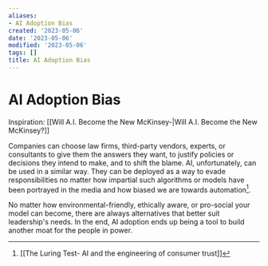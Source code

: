 ```yaml
---
aliases:
- AI Adoption Bias
created: '2023-05-06'
date: '2023-05-06'
modified: '2023-05-06'
tags: []
title: AI Adoption Bias
---
```


# AI Adoption Bias

Inspiration: [[Will A.I. Become the New McKinsey-|Will A.I. Become the New McKinsey?]]

Companies can choose law firms, third-party vendors, experts, or consultants to give them the answers they want, to justify policies or decisions they intend to make, and to shift the blame. AI, unfortunately, can be used in a similar way. They can be deployed as a way to evade responsibilities no matter how impartial such algorithms or models have been portrayed in the media and how biased we are towards automation[^1].

No matter how environmental-friendly, ethically aware, or pro-social your model can become, there are always alternatives that better suit leadership's needs.  In the end, AI adoption ends up being a tool to build another moat for the people in power.

[^1]: [[The Luring Test- AI and the engineering of consumer trust]]